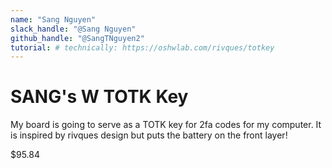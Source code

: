 ```yaml
---
name: "Sang Nguyen"
slack_handle: "@Sang Nguyen"
github_handle: "@SangTNguyen2"
tutorial: # technically: https://oshwlab.com/rivques/totkey
---
```


# SANG's W TOTK Key

<!-- Describe your board in 2-3 sentences. What are you making? What will it do? -->
My board is going to serve as a TOTK key for 2fa codes for my computer. It is inspired by rivques design but puts the battery on the front layer!
<!-- How much is it going to cost? -->
$95.84
<!-- Tell us a little bit about your design process. What were some challenges? What helped? ***Totally optional*** -->
